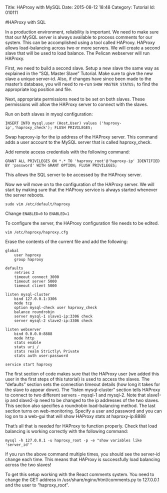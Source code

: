 Title: HAProxy with MySQL
Date: 2015-08-12 18:48
Category: Tutorial
Id: 010111

#HAProxy with SQL

In a production environment, reliability is important. We need to make sure that our MySQL server is always available to process comments for our system. This can be accomplished using a tool called HAProxy. HAProxy allows load-balancing across two or more servers. We will create a second slave that will be used to load balance. The Pelican webserver will run HAProxy.

First, we need to build a second slave. Setup a new slave the same way as explained in the “SQL Master Slave” Tutorial. Make sure to give the new slave a unique server-id. Also, if changes have since been made to the master’s database, you will need to re-run `SHOW MASTER STATUS;` to find the appropriate log position and file.

Next, appropriate permissions need to be set on both slaves. These permissions will allow the HAProxy server to connect with the slaves.

Run on both slaves in mysql configuration:

```
INSERT INTO mysql.user (Host,User) values ('haproxy-ip','haproxy_check'); FLUSH PRIVILEGES;
```

Swap haproxy-ip for the ip address of the HAProxy server. This command adds a user account to the MySQL server that is called haproxy_check. 

Add remote access credentials with the following command:

```
GRANT ALL PRIVILEGES ON *.* TO 'haproxy_root'@'haproxy-ip' IDENTIFIED BY 'password' WITH GRANT OPTION; FLUSH PRIVILEGES;
```

This allows the SQL server to be accessed by the HAProxy server.

Now we will move on to the configuration of the HAProxy server. We will start by making sure that the HAProxy service is always started whenever the server reboots.

```
sudo vim /etc/default/haproxy
```

Change `ENABLED=0` to `ENABLED=1`

To configure the server, the HAProxy configuration file needs to be edited.

```
vim /etc/haproxy/haproxy.cfg
```

Erase the contents of the current file and add the following:

```
global
    user haproxy
    group haproxy

defaults
    retries 2
    timeout connect 3000
    timeout server 5000
    timeout client 5000

listen mysql-cluster
    bind 127.0.0.1:3306
    mode tcp
    option mysql-check user haproxy_check
    balance roundrobin
    server mysql-1 slave1-ip:3306 check
    server mysql-2 slave2-ip:3306 check

listen webserver 
    bind 0.0.0.0:8888
    mode http
    stats enable
    stats uri /
    stats realm Strictly\ Private
    stats auth user:password
```
```
service start haproxy
```

The first section of code makes sure that the HAProxy user (we added this user in the first steps of this tutorial) is used to access the slaves. The “defaults” section sets the connection timeout details (how long it takes for the slave to appear down). The “listen mysql-cluster” section tells HAProxy to connect to two different servers - mysql-1 and mysql-2. Note that slave1-ip and slave2-ip need to be changed to the ip addresses of the two slaves. This section also specifies a roundrobin load-balancing method. The last section turns on web-monitoring. Specify a user and password and you can log on to a web-gui that will show HAProxy stats at haproxy-ip:8888

That’s all that is needed for HAProxy to function properly. Check that load balancing is working correctly with the following command:

```
mysql -h 127.0.0.1 -u haproxy_root -p -e "show variables like 'server_id'"
```

If you run the above command multiple times, you should see the server-id change each time. This means that HAProxy is successfully load balancing across the two slaves!

To get this setup working with the React comments system. You need to change the GET address in /usr/share/nginx/html/comments.py to 127.0.0.1 and the user to “haproxy_root”.
